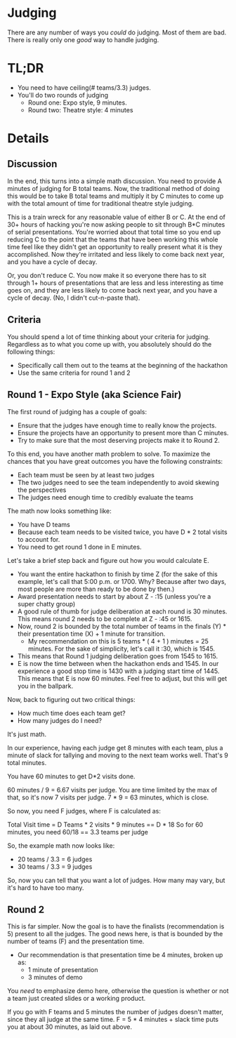 # Judging

There are any number of ways you _could_ do judging.  Most of them are bad.  There is really only one _good_ way to handle judging.

# TL;DR
* You need to have ceiling(# teams/3.3) judges.
* You'll do two rounds of judging
  * Round one:  Expo style, 9 minutes.
  * Round two:  Theatre style: 4 minutes

# Details
## Discussion

In the end, this turns into a simple math discussion.  You need to provide A minutes of judging for B total teams.  Now, the traditional method of doing this would be to take B total teams and multiply it by C minutes to come up with the total amount of time for traditional theatre style judging.

This is a train wreck for any reasonable value of either B or C.   At the end of 30+ hours of hacking you're now asking people to sit through B*C minutes of serial presentations.  You're worried about that total time so you end up reducing C to the point that the teams that have been working this whole time feel like they didn't get an opportunity to really present what it is they accomplished.  Now they're irritated and less likely to come back next year, and you have a cycle of decay.

Or, you don't reduce C.  You now make it so everyone there has to sit through 1+ hours of presentations that are less and less interesting as time goes on, and they are less likely to come back next year, and you have a cycle of decay.  (No, I didn't cut-n-paste that).

## Criteria

You should spend a lot of time thinking about your criteria for judging.  Regardless as to what you come up with, you absolutely should do the following things:

* Specifically call them out to the teams at the beginning of the hackathon
* Use the same criteria for round 1 and 2

## Round 1 - Expo Style (aka Science Fair)

The first round of judging has a couple of goals: 

* Ensure that the judges have enough time to really know the projects. 
* Ensure the projects have an opportunity to present more than C minutes.
* Try to make sure that the most deserving projects make it to Round 2.

To this end, you have another math problem to solve.  To maximize the chances that you have great outcomes you have the following constraints:

* Each team must be seen by at least two judges
* The two judges need to see the team independently to avoid skewing the perspectives
* The judges need enough time to credibly evaluate the teams

The math now looks something like:

* You have D teams
* Because each team needs to be visited twice, you have D * 2 total visits to account for.
* You need to get round 1 done in E minutes. 

Let's take a brief step back and figure out how you would calculate E.  

* You want the entire hackathon to finish by time Z (for the sake of this example, let's call that 5:00 p.m. or 1700.  Why?  Because after two days, most people are more than ready to be done by then.)
* Award presentation needs to start by about Z - :15 (unless you're a super chatty group)
* A good rule of thumb for judge deliberation at each round is 30 minutes.  This means round 2 needs to be complete at Z - :45 or 1615.
* Now, round 2 is bounded by the total number of teams in the finals (Y) * their presentation time (X) + 1 minute for transition.
  * My recommendation on this is 5 teams * ( 4 + 1 ) minutes = 25 minutes.  For the sake of simplicity, let's call it :30, which is 1545.
* This means that Round 1 judging deliberation goes from 1545 to 1615.
* E is now the time between when the hackathon ends and 1545.  In our experience a good stop time is 1430 with a judging start time of 1445.  This means that E is now 60 minutes.  Feel free to adjust, but this will get you in the ballpark.

Now, back to figuring out two critical things:  
* How much time does each team get?
* How many judges do I need?

It's just math.

In our experience, having each judge get 8 minutes with each team, plus a minute of slack for tallying and moving to the next team works well.  That's 9 total minutes.

You have 60 minutes to get D*2 visits done.  

60 minutes / 9 = 6.67 visits per judge.  You are time limited by the max of that, so it's now 7 visits per judge.  7 * 9 = 63 minutes, which is close.

So now, you need F judges, where F is calculated as: 

Total Visit time = D Teams * 2 visits * 9 minutes == D * 18
So for 60 minutes, you need 60/18 == 3.3 teams per judge

So, the example math now looks like:

* 20 teams / 3.3 = 6 judges
* 30 teams / 3.3 = 9 judges

So, now you can tell that you want a lot of judges.  How many may vary, but it's hard to have too many.

## Round 2

This is far simpler.  Now the goal is to have the finalists (recommendation is 5) present to all the judges.  The good news here, is that is bounded by the number of teams (F) and the presentation time.  

* Our recommendation is that presentation time be 4 minutes, broken up as:
  * 1 minute of presentation
  * 3 minutes of demo

You *need* to emphasize demo here, otherwise the question is whether or not a team just created slides or a working product.

If you go with F teams and 5 minutes the number of judges doesn't matter, since they all judge at the same time.  F = 5 * 4 minutes + slack time puts you at about 30 minutes, as laid out above.


